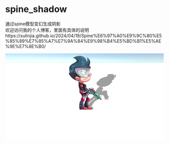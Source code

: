 # spine_shadow
通过spine模型变幻生成阴影</br>
欢迎访问我的个人博客，里面有具体的说明https://xulinjia.github.io/2024/04/19/Spine%E6%97%A0%E9%9C%80%E5%85%89%E7%85%A7%E7%9A%84%E9%98%B4%E5%BD%B1%E5%AE%9E%E7%8E%B0/

![image](https://github.com/xulinjia/spine_shadow/blob/main/spine-shadow.png)